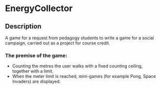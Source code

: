 # EnergyCollector

## Description
A game for a request from pedagogy students to write a game for a social campaign, carried out as a project for course credit.

### The premise of the game:
- Counting the metres the user walks with a fixed counting ceiling, together with a limit.
- When the meter limit is reached, mini-games (for example Pong, Space Invaders) are displayed.
